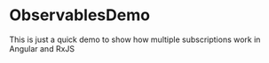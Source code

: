 # ObservablesDemo

This is just a quick demo to show how multiple subscriptions work in Angular and RxJS